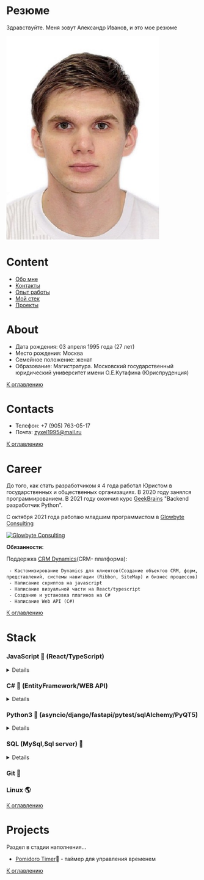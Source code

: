 # Резюме
Здравствуйте. Меня зовут Александр Иванов, и это мое резюме

<p>
<img src="https://github.com/Eremi1245/Resume/blob/main/images/Photo.jpg?raw=true" alt="MyPhoto" width="400"/>
</p>

# Content
- [Обо мне](#about)
- [Контакты](#contacts)
- [Опыт работы](#career)
- [Мой стек](#stack)
- [Проекты](#projects)

# About
- Дата рождения: 03 апреля 1995 года (27 лет)
- Место рождения: Москва
- Семейное положение: женат
- Образование: Магистратура. Московский государственный юридический университет имени О.Е.Кутафина (Юриспруденция)  

[К оглавлению](#content)

# Contacts
- Телефон: +7 (905) 763-05-17
- Почта: zyxel1995@mail.ru

[К оглавлению](#content)

# Career
До того, как стать разработчиком я 4 года работал Юристом в государственных и общественных организациях.
В 2020 году занялся программированием. В 2021 году окончил курс <a href=https://gb.ru/>GeekBrains</a> "Backend разработчик Python".

С октября 2021 года работаю младшим программистом в <a href=https://glowbyteconsulting.com/>Glowbyte Consulting</a>

<a href=https://glowbyteconsulting.com/><img alt="Glowbyte Consulting" src="https://static.tildacdn.com/tild3434-6162-4530-b630-353866343839/GlowByte_Logo.png" width=150 height=100>
</a>
<div><b>Обязанности:</b></div>
<p>Поддержка <a href=https://dynamics.microsoft.com/ru-ru/>CRM Dynamics</a>(CRM- платформа):</p>
<p>

     - Кастомизирование Dynamics для клиентов(Создание объектов CRM, форм, представлений, системы навигации (Ribbon, SiteMap) и бизнес процессов)
     - Написание скриптов на javascript
     - Написание визуальной части на React/typescript 
     - Создание и установка плагинов на C#
     - Написание Web API (C#)
</p>

[К оглавлению](#content)

# Stack

<h3>JavaScript 🚸 (React/TypeScript)</h3>

<details>
<p>

     - Базовые понятия и функции (call, bind, apply, generator, async/await, 
     Promise, callback, map, filter, reduce, closure, IEEF)
     - React (DOM дерево, Virtual DOM, Компоненты и их жизненные циклы, Redux-saga)
     - Fetch и XmlHttpRequest
</p>
</details>

<h3>С# 🚀 (EntityFramework/WEB API)</h3>

<details>
<p>

     - Базовые знания (Типы данных, Типы по значению и по ссылке, Стек и куча, 
     Сборщик мусора, Generic и ограничения навешиваемые на них, 
     Анонимные типы, Интерфейсы и абстрактные классы, Делегаты, 
     Перегрузка операторов, Индексаторы и свойства)
     - ООП и его принципы
     - Принципы SOLID
     - Web API
     - Depency Injection (AddTrancient,AddScopes, AddSingleton),
     - Entity Framework, 
     - Многопоточность (NetSemaphor, Mutex, AutoResetEvent)

</p>
</details>

<h3>Python3 🐍 (asyncio/django/fastapi/pytest/sqlAlchemy/PyQT5)</h3>
   
<details>
<p>

      - Алгоритмы и структуры данных на Python
      - ООП и его принципы
      - Django Framework    
      - Клиент-серверные приложения на Python (Сети, сокеты, логирование)
      - PyQT5
      - Архитектура и шаблоны проектирования на Python


</p>
</details>

<h3>SQL (MySql,Sql server) 🐘</h3>

<details>
<p>

      - Join’ы
      - оператор select;
      - индексы, их типы и физическая реализация
      - представления
      - триггеры
      - функции и процедуры
      - партицирование
      - case
      - аналитические функции
      - Нормальные формы
      - Схемы "Снежинка" и "Звезда";
      - Транзакции и ACID



</p>
</details>

<h3>Git 🌳</h3>

<h3>Linux 🌎</h3>
    
[К оглавлению](#content)

# Projects

Раздел в стадии наполнения...

- <a href=https://github.com/Eremi1245/PomidoroTimerApp>Pomidoro Timer</a>🍅 - таймер для управления временем


[К оглавлению](#content)
